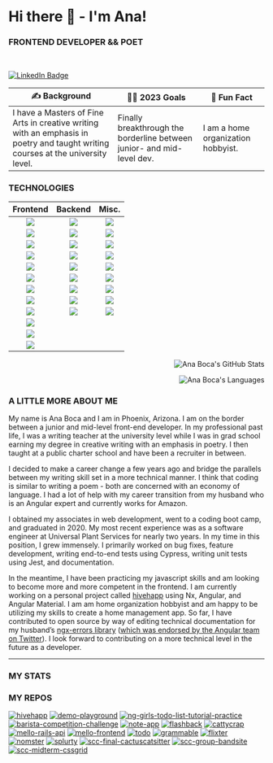 # Hi there 👋 - I'm Ana!

### FRONTEND DEVELOPER && POET

<br>

[![LinkedIn Badge](https://img.shields.io/badge/LinkedIn-informational?style=for-the-badge&logo=linkedin&logoColor=white&color=0D76A8)](https://www.linkedin.com/in/anaboca/)

| ✍️ Background                                                                                                                    | 👩‍💻 2023 Goals                                                          | 🤪 Fun Fact                        |
| -------------------------------------------------------------------------------------------------------------------------------- | ---------------------------------------------------------------------- | ---------------------------------- |
| I have a Masters of Fine Arts in creative writing with an emphasis in poetry and taught writing courses at the university level. | Finally breakthrough the borderline between junior- and mid-level dev. | I am a home organization hobbyist. |

### TECHNOLOGIES

<div align="left">

  <div align="left">

|                                   Frontend                                   |                                      Backend                                      |                                        Misc.                                        |
| :--------------------------------------------------------------------------: | :-------------------------------------------------------------------------------: | :---------------------------------------------------------------------------------: |
|      ![](https://img.shields.io/badge/Angular-red?style=for-the-badge)       |       ![](https://img.shields.io/badge/C%23-important?style=for-the-badge)        |        ![](https://img.shields.io/badge/Cypress-yellow?style=for-the-badge)         |
| ![](https://img.shields.io/badge/Angular%20Material-red?style=for-the-badge) |       ![](https://img.shields.io/badge/.NET-important?style=for-the-badge)        |          ![](https://img.shields.io/badge/Git-yellow?style=for-the-badge)           |
|     ![](https://img.shields.io/badge/Bootstrap-red?style=for-the-badge)      |       ![](https://img.shields.io/badge/Java-important?style=for-the-badge)        |    ![](https://img.shields.io/badge/Git%20Extensions-yellow?style=for-the-badge)    |
|        ![](https://img.shields.io/badge/CSS3-red?style=for-the-badge)        |       ![](https://img.shields.io/badge/MySQL-important?style=for-the-badge)       |         ![](https://img.shields.io/badge/GitHub-yellow?style=for-the-badge)         |
|       ![](https://img.shields.io/badge/HTML5-red?style=for-the-badge)        |        ![](https://img.shields.io/badge/PHP-important?style=for-the-badge)        |          ![](https://img.shields.io/badge/Jest-yellow?style=for-the-badge)          |
|     ![](https://img.shields.io/badge/JavaScript-red?style=for-the-badge)     |    ![](https://img.shields.io/badge/PostgreSQL-important?style=for-the-badge)     |           ![](https://img.shields.io/badge/Nx-yellow?style=for-the-badge)           |
|       ![](https://img.shields.io/badge/jQuery-red?style=for-the-badge)       |       ![](https://img.shields.io/badge/Ruby-important?style=for-the-badge)        |          ![](https://img.shields.io/badge/OOP-yellow?style=for-the-badge)           |
|       ![](https://img.shields.io/badge/React-red?style=for-the-badge)        | ![](https://img.shields.io/badge/Ruby%20on%20Rails-important?style=for-the-badge) |         ![](https://img.shields.io/badge/RSpec-yellow?style=for-the-badge)          |
|        ![](https://img.shields.io/badge/RxJS-red?style=for-the-badge)        |        ![](https://img.shields.io/badge/SQL-important?style=for-the-badge)        | ![](https://img.shields.io/badge/Visual%20Studio%20Code-yellow?style=for-the-badge) |
|      ![](https://img.shields.io/badge/Tailwind-red?style=for-the-badge)      |                                                                                   |                                                                                     |
|     ![](https://img.shields.io/badge/TypeScript-red?style=for-the-badge)     |                                                                                   |                                                                                     |
|      ![](https://img.shields.io/badge/Webpack-red?style=for-the-badge)       |                                                                                   |                                                                                     |

  </div>

  <div align="right">

![Ana Boca's GitHub Stats](https://github-readme-stats.vercel.app/api?username=AnaBoca&show_icons=true&theme=chartreuse-dark&count_private=true&include_all_commits=true)

![Ana Boca's Languages](https://github-readme-stats.vercel.app/api/top-langs/?username=AnaBoca&layout=compact&theme=chartreuse-dark&hide=ruby,coffeescript)

  </div>

</div>

### A LITTLE MORE ABOUT ME

My name is Ana Boca and I am in Phoenix, Arizona. I am on the border between a junior and mid-level front-end developer. In my professional past life, I was a writing teacher at the university level while I was in grad school earning my degree in creative writing with an emphasis in poetry. I then taught at a public charter school and have been a recruiter in between.

I decided to make a career change a few years ago and bridge the parallels between my writing skill set in a more technical manner. I think that coding is similar to writing a poem - both are concerned with an economy of language. I had a lot of help with my career transition from my husband who is an Angular expert and currently works for Amazon.

I obtained my associates in web development, went to a coding boot camp, and graduated in 2020. My most recent experience was as a software engineer at Universal Plant Services for nearly two years. In my time in this position, I grew immensely. I primarily worked on bug fixes, feature development, writing end-to-end tests using Cypress, writing unit tests using Jest, and documentation.

In the meantime, I have been practicing my javascript skills and am looking to become more and more competent in the frontend. I am currently working on a personal project called [hivehapp](https://github.com/AnaBoca/hivehapp) using Nx, Angular, and Angular Material. I am am home organization hobbyist and am happy to be utilizing my skills to create a home management app. So far, I have contributed to open source by way of editing technical documentation for my husband’s [ngx-errors library](https://github.com/ngspot/ngx-errors) ([which was endorsed by the Angular team on Twitter](https://twitter.com/angular/status/1355259422545752076)). I look forward to contributing on a more technical level in the future as a developer.

---

### MY STATS

### MY REPOS

[![hivehapp](https://github-readme-stats.vercel.app/api/pin/?username=AnaBoca&repo=hivehapp&theme=radical)](https://github.com/AnaBoca/hivehapp)
[![demo-playground](https://github-readme-stats.vercel.app/api/pin/?username=AnaBoca&repo=demo-playground&theme=radical)](https://github.com/AnaBoca/demo-playground)
[![ng-girls-todo-list-tutorial-practice](https://github-readme-stats.vercel.app/api/pin/?username=AnaBoca&repo=ng-girls-todo-list-tutorial-practice&theme=cobalt)](https://github.com/AnaBoca/ng-girls-todo-list-tutorial-practice)
[![barista-competition-challenge](https://github-readme-stats.vercel.app/api/pin/?username=AnaBoca&repo=barista-competition-challenge&theme=cobalt)](https://github.com/AnaBoca/barista-competition-challenge)
[![note-app](https://github-readme-stats.vercel.app/api/pin/?username=AnaBoca&repo=note-app&theme=synthwave)](https://github.com/AnaBoca/note-app)
[![flashback](https://github-readme-stats.vercel.app/api/pin/?username=AnaBoca&repo=flashback&theme=synthwave)](https://github.com/AnaBoca/flashback)
[![cattycrap](https://github-readme-stats.vercel.app/api/pin/?username=AnaBoca&repo=cattycrap&theme=synthwave)](https://github.com/AnaBoca/cattycrap)
[![mello-rails-api](https://github-readme-stats.vercel.app/api/pin/?username=AnaBoca&repo=mello-rails-api&theme=synthwave)](https://github.com/AnaBoca/mello-rails-api)
[![mello-frontend](https://github-readme-stats.vercel.app/api/pin/?username=AnaBoca&repo=mello-frontend&theme=synthwave)](https://github.com/AnaBoca/mello-frontend)
[![todo](https://github-readme-stats.vercel.app/api/pin/?username=AnaBoca&repo=todo&theme=synthwave)](https://github.com/AnaBoca/todo)
[![grammable](https://github-readme-stats.vercel.app/api/pin/?username=AnaBoca&repo=grammable&theme=synthwave)](https://github.com/AnaBoca/grammable)
[![flixter](https://github-readme-stats.vercel.app/api/pin/?username=AnaBoca&repo=flixter&theme=synthwave)](https://github.com/AnaBoca/flixter)
[![nomster](https://github-readme-stats.vercel.app/api/pin/?username=AnaBoca&repo=nomster&theme=synthwave)](https://github.com/AnaBoca/nomster)
[![splurty](https://github-readme-stats.vercel.app/api/pin/?username=AnaBoca&repo=splurty&theme=synthwave)](https://github.com/AnaBoca/splurty)
[![scc-final-cactuscatsitter](https://github-readme-stats.vercel.app/api/pin/?username=AnaBoca&repo=scc-final-cactuscatsitter&theme=outrun)](https://github.com/AnaBoca/scc-final-cactuscatsitter)
[![scc-group-bandsite](https://github-readme-stats.vercel.app/api/pin/?username=AnaBoca&repo=scc-group-bandsite&theme=outrun)](https://github.com/AnaBoca/scc-group-bandsite)
[![scc-midterm-cssgrid](https://github-readme-stats.vercel.app/api/pin/?username=AnaBoca&repo=scc-midterm-cssgrid&theme=outrun)](https://github.com/AnaBoca/scc-midterm-cssgrid)

[linkedin]: https://www.linkedin.com/in/anaboca/
